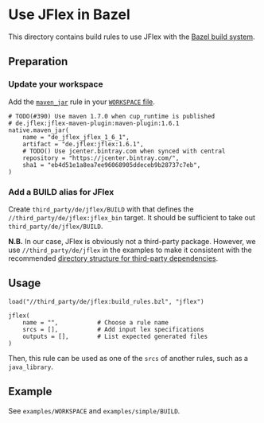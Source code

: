 # Use JFlex in Bazel

This directory contains build rules to use JFlex with the
[Bazel build system][bazel].

## Preparation
### Update your workspace

Add the [`maven_jar`][be_maven_jar] rule in your [`WORKSPACE` file][be_workspace].

    # TODO(#390) Use maven 1.7.0 when cup_runtime is published
    # de.jflex:jflex-maven-plugin:maven-plugin:1.6.1
    native.maven_jar(
        name = "de_jflex_jflex_1_6_1",
        artifact = "de.jflex:jflex:1.6.1",
        # TODO() Use jcenter.bintray.com when synced with central
        repository = "https://jcenter.bintray.com/",
        sha1 = "eb4d51e1a8ea7ee96068905ddeceb9b28737c7eb",
    )

### Add a BUILD alias for JFlex

Create `third_party/de/jflex/BUILD` with that defines the
`//third_party/de/jflex:jflex_bin` target.
It should be sufficient to take out `third_party/de/jflex/BUILD`.

**N.B.** In our case, JFlex is obviously not a third-party package.
However, we use `//third_party/de/jflex` in the examples
to make it consistent with the recommended
[directory structure for third-party dependencies][be_3p].

## Usage

    load("//third_party/de/jflex:build_rules.bzl", "jflex")
    
    jflex(
        name = "",           # Choose a rule name
        srcs = [],           # Add input lex specifications
        outputs = [],        # List expected generated files
    )

Then, this rule can be used as one of the `srcs` of another rules, such as a `java_library`.

## Example

See `examples/WORKSPACE` and `examples/simple/BUILD`.



[bazel]: https://bazel.build/
[be_maven_jar]: https://docs.bazel.build/versions/master/be/workspace.html#maven_jar
[be_workspace]: https://docs.bazel.build/versions/master/tutorial/java.html#set-up-the-workspace 
[be_3p]: https://docs.bazel.build/versions/master/best-practices.html#third-party-dependencies
